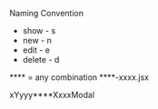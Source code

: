 Naming Convention
  - show - s
  - new - n
  - edit - e
  - delete - d

  **** = any combination
  ****-xxxx.jsx

  xYyyy****XxxxModal